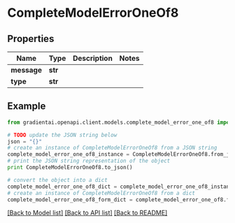 # CompleteModelErrorOneOf8


## Properties
Name | Type | Description | Notes
------------ | ------------- | ------------- | -------------
**message** | **str** |  | 
**type** | **str** |  | 

## Example

```python
from gradientai.openapi.client.models.complete_model_error_one_of8 import CompleteModelErrorOneOf8

# TODO update the JSON string below
json = "{}"
# create an instance of CompleteModelErrorOneOf8 from a JSON string
complete_model_error_one_of8_instance = CompleteModelErrorOneOf8.from_json(json)
# print the JSON string representation of the object
print CompleteModelErrorOneOf8.to_json()

# convert the object into a dict
complete_model_error_one_of8_dict = complete_model_error_one_of8_instance.to_dict()
# create an instance of CompleteModelErrorOneOf8 from a dict
complete_model_error_one_of8_form_dict = complete_model_error_one_of8.from_dict(complete_model_error_one_of8_dict)
```
[[Back to Model list]](../README.md#documentation-for-models) [[Back to API list]](../README.md#documentation-for-api-endpoints) [[Back to README]](../README.md)


